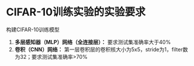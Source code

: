 # CIFAR-10训练实验的实验要求

构建CIFAR-10训练模型
1. **多层感知器（MLP）网络（全连接层）：** 要求测试集准确率大于40%
2. **卷积（CNN）网络：** 第一层卷积层的卷积核大小为5x5，stride为1，filter数为32；要求测试集准确率>70%